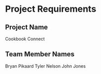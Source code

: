 # Project Requirements

## Project Name

Cookbook Connect

## Team Member Names

Bryan Pikaard
Tyler Nelson
John Jones
